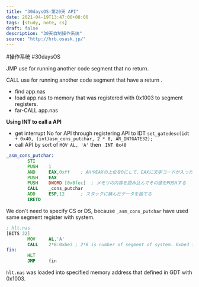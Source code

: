 ```yaml
---
title: "30daysOS-第20天 API"
date: 2021-04-19T13:47:00+08:00
tags: [study, note, cs]
draft: false
description: "30天自制操作系统"
source: "http://hrb.osask.jp/"
---
```

#操作系统 #30daysOS 


JMP use for running another code segment that no return.

CALL use for running another code segment that have a return .


- find app.nas
- load app.nas to memory that was registered with 0x1003 to segment registers.
- far-CALL app.nas



**Using INT to call a API**

- get interrupt No for API through registering API to IDT `set_gatedesc(idt + 0x40, (int)asm_cons_putchar, 2 * 8, AR_INTGATE32);`
- call API by sort of `MOV AL, 'A'` then ` INT 0x40`

```asm
_asm_cons_putchar:
		STI
		PUSH	1
		AND		EAX,0xff	; AHやEAXの上位を0にして、EAXに文字コードが入った状態にする。
		PUSH	EAX
		PUSH	DWORD [0x0fec]	; メモリの内容を読み込んでその値をPUSHする
		CALL	_cons_putchar
		ADD		ESP,12		; スタックに積んだデータを捨てる
		IRETD

```

We don't need to specify CS or DS, because `_asm_cons_putchar` have used same segment register with system.

```asm
; hlt.nas
[BITS 32]
		MOV		AL,'A'
		CALL    2*8:0xbe3 ; 2*8 is number of segment of system. 0xbe3 is the address of _asm_cons_putchar
fin:
		HLT
		JMP		fin

```

`hlt.nas` was loaded into specified memory address that defined in GDT with 0x1003.



